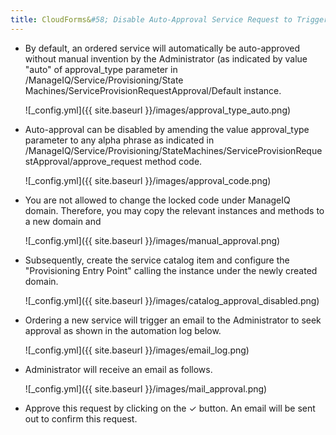 ```yaml
---
title: CloudForms&#58; Disable Auto-Approval Service Request to Trigger Ansible Playbook
---
```


- By default, an ordered service will automatically be auto-approved without manual invention by the Administrator (as indicated by value "auto" of approval_type parameter in /ManageIQ/Service/Provisioning/State Machines/ServiceProvisionRequestApproval/Default instance.

  ![_config.yml]({{ site.baseurl }}/images/approval_type_auto.png)

- Auto-approval can be disabled by amending the value approval_type parameter to any alpha phrase as indicated in /ManageIQ/Service/Provisioning/StateMachines/ServiceProvisionRequestApproval/approve_request method code. 

  ![_config.yml]({{ site.baseurl }}/images/approval_code.png)

- You are not allowed to change the locked code under ManageIQ domain. Therefore, you may copy the relevant instances and methods to a new domain and 

  ![_config.yml]({{ site.baseurl }}/images/manual_approval.png)

- Subsequently, create the service catalog item and configure the "Provisioning Entry Point" calling the instance under the newly created domain.

  ![_config.yml]({{ site.baseurl }}/images/catalog_approval_disabled.png)

- Ordering a new service will trigger an email to the Administrator to seek approval as shown in the automation log below.

  ![_config.yml]({{ site.baseurl }}/images/email_log.png)
  
- Administrator will receive an email as follows.

  ![_config.yml]({{ site.baseurl }}/images/mail_approval.png)
  
- Approve this request by clicking on the ✓ button. An email will be sent out to confirm this request.
